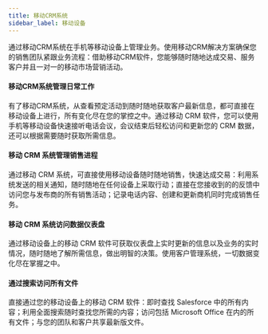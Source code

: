 ```yaml
---
title: 移动CRM系统
sidebar_label: 移动设备
---
```


通过移动CRM系统在手机等移动设备上管理业务。使用移动CRM解决方案确保您的销售团队紧跟业务流程：借助移动CRM软件，您能够随时随地达成交易、服务客户并且一对一的移动市场营销活动。

#### 移动CRM系统管理日常工作

有了移动CRM系统，从查看预定活动到随时随地获取客户最新信息，都可直接在移动设备上进行，所有变化尽在您的掌控之中。通过移动 CRM 软件，您可以使用手机等移动设备快速接听电话会议，会议结束后轻松访问和更新您的 CRM 数据，还可以根据需要随时获取所需信息。

#### 移动 CRM 系统管理销售进程

通过移动 CRM 系统，可直接使用移动设备随时随地销售，快速达成交易：利用系统发送的相关通知，随时随地在任何设备上采取行动；直接在您接收到的的反馈中访问您与发布商的所有销售活动；记录电话内容、创建和更新商机同时完成销售任务。

#### 移动 CRM 系统访问数据仪表盘

通过移动设备上的移动 CRM 软件可获取仪表盘上实时更新的信息以及业务的实时情况，随时随地了解所需信息，做出明智的决策。使用客户管理系统，一切数据变化尽在掌握之中。

#### 通过搜索访问所有文件
直接通过您的移动设备上的移动 CRM 软件：即时查找 Salesforce 中的所有内容；利用全面搜索随时查找您所需的内容；访问包括 Microsoft Office 在内的所有文件；与您的团队和客户共享最新版文件。
